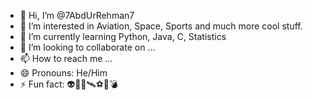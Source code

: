 - 👋 Hi, I’m @7AbdUrRehman7
- 👀 I’m interested in Aviation, Space, Sports and much more cool stuff.
- 🌱 I’m currently learning Python, Java, C, Statistics
- 💞️ I’m looking to collaborate on ...
- 📫 How to reach me ...
- 😄 Pronouns: He/Him
- ⚡ Fun fact: 👽🚀🌌🛰⚽️🏏💣

<!---
7AbdUrRehman7/7AbdUrRehman7 is a ✨ special ✨ repository because its `README.md` (this file) appears on your GitHub profile.
You can click the Preview link to take a look at your changes.
--->
